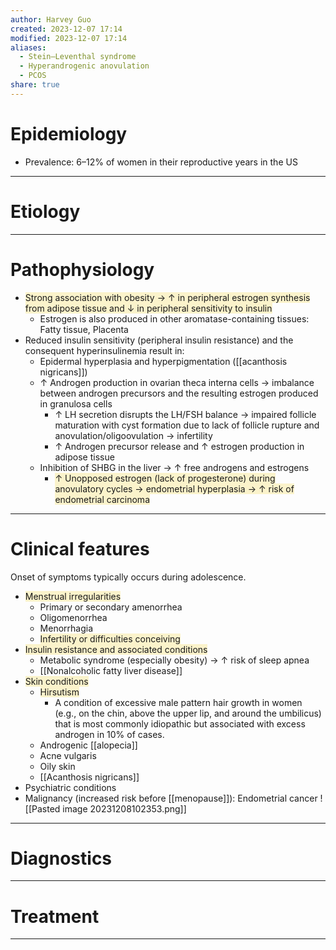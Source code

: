 ```yaml
---
author: Harvey Guo
created: 2023-12-07 17:14
modified: 2023-12-07 17:14
aliases:
  - Stein–Leventhal syndrome
  - Hyperandrogenic anovulation
  - PCOS
share: true
---
```

# Epidemiology
- Prevalence: 6–12% of women in their reproductive years in the US

---
# Etiology

---
# Pathophysiology
- <span style="background:rgba(240, 200, 0, 0.2)">Strong association with obesity → ↑ in peripheral estrogen synthesis from adipose tissue and ↓ in peripheral sensitivity to insulin</span>
	- Estrogen is also produced in other aromatase-containing tissues: Fatty tissue, Placenta
- Reduced insulin sensitivity (peripheral insulin resistance) and the consequent hyperinsulinemia result in:
	- Epidermal hyperplasia and hyperpigmentation ([[acanthosis nigricans]])
	- ↑ Androgen production in ovarian theca interna cells → imbalance between androgen precursors and the resulting estrogen produced in granulosa cells
		- ↑ LH secretion disrupts the LH/FSH balance → impaired follicle maturation with cyst formation due to lack of follicle rupture and anovulation/oligoovulation → infertility
		- ↑ Androgen precursor release and ↑ estrogen production in adipose tissue
	- Inhibition of SHBG in the liver → ↑ free androgens and estrogens
		- <span style="background:rgba(240, 200, 0, 0.2)">↑ Unopposed estrogen (lack of progesterone) during anovulatory cycles → endometrial hyperplasia → ↑ risk of endometrial carcinoma</span>

---
# Clinical features
Onset of symptoms typically occurs during adolescence.
- <span style="background:rgba(240, 200, 0, 0.2)">Menstrual irregularities</span>
	- Primary or secondary amenorrhea
	- Oligomenorrhea
	- Menorrhagia
	- <span style="background:rgba(240, 200, 0, 0.2)">Infertility or difficulties conceiving</span>
- <span style="background:rgba(240, 200, 0, 0.2)">Insulin resistance and associated conditions</span>
	- Metabolic syndrome (especially obesity) → ↑ risk of sleep apnea
	- [[Nonalcoholic fatty liver disease]]
- <span style="background:rgba(240, 200, 0, 0.2)">Skin conditions</span>
	- <span style="background:rgba(240, 200, 0, 0.2)">Hirsutism</span>
		- A condition of excessive male pattern hair growth in women (e.g., on the chin, above the upper lip, and around the umbilicus) that is most commonly idiopathic but associated with excess androgen in 10% of cases.
	- Androgenic [[alopecia]]
	- Acne vulgaris
	- Oily skin
	- [[Acanthosis nigricans]]
- Psychiatric conditions
- Malignancy (increased risk before [[menopause]]): Endometrial cancer
![[Pasted image 20231208102353.png]]

---
# Diagnostics


---
# Treatment


---
